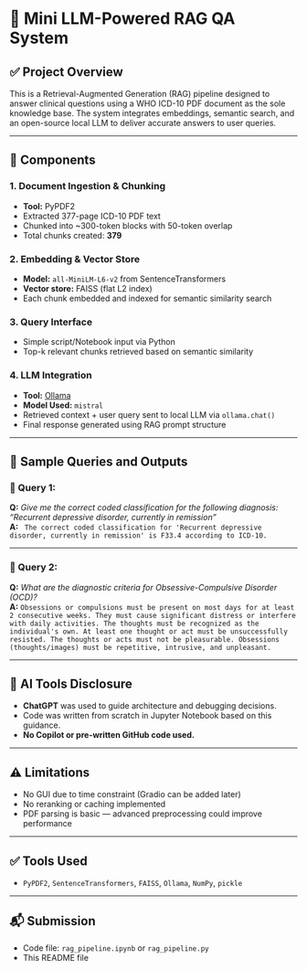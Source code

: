 # 🧠 Mini LLM-Powered RAG QA System

## ✅ Project Overview
This is a Retrieval-Augmented Generation (RAG) pipeline designed to answer clinical questions using a WHO ICD-10 PDF document as the sole knowledge base. The system integrates embeddings, semantic search, and an open-source local LLM to deliver accurate answers to user queries.

---

## 🧩 Components

### 1. Document Ingestion & Chunking
- **Tool:** PyPDF2
- Extracted 377-page ICD-10 PDF text
- Chunked into ~300-token blocks with 50-token overlap
- Total chunks created: **379**

### 2. Embedding & Vector Store
- **Model:** `all-MiniLM-L6-v2` from SentenceTransformers
- **Vector store:** FAISS (flat L2 index)
- Each chunk embedded and indexed for semantic similarity search

### 3. Query Interface
- Simple script/Notebook input via Python
- Top-k relevant chunks retrieved based on semantic similarity

### 4. LLM Integration
- **Tool:** [Ollama](https://ollama.com/)
- **Model Used:** `mistral`
- Retrieved context + user query sent to local LLM via `ollama.chat()`
- Final response generated using RAG prompt structure

---

## 🧪 Sample Queries and Outputs

### 🔹 Query 1:
**Q:** *Give me the correct coded classification for the following diagnosis: “Recurrent depressive disorder, currently in remission”*  
**A:** ``` The correct coded classification for 'Recurrent depressive disorder, currently in remission' is F33.4 according to ICD-10.```

---

### 🔹 Query 2:
**Q:** *What are the diagnostic criteria for Obsessive-Compulsive Disorder (OCD)?*  
**A:**  ``` Obsessions or compulsions must be present on most days for at least 2 consecutive weeks. They must cause significant distress or interfere with daily activities. The thoughts must be recognized as the individual's own. At least one thought or act must be unsuccessfully resisted. The thoughts or acts must not be pleasurable. Obsessions (thoughts/images) must be repetitive, intrusive, and unpleasant. ``` 



---

## 🤖 AI Tools Disclosure
- **ChatGPT** was used to guide architecture and debugging decisions.
- Code was written from scratch in Jupyter Notebook based on this guidance.
- **No Copilot or pre-written GitHub code used.**

---

## ⚠️ Limitations
- No GUI due to time constraint (Gradio can be added later)
- No reranking or caching implemented
- PDF parsing is basic — advanced preprocessing could improve performance

---

## ✅ Tools Used
- `PyPDF2`, `SentenceTransformers`, `FAISS`, `Ollama`, `NumPy`, `pickle`

---

## 📬 Submission
- Code file: `rag_pipeline.ipynb` or `rag_pipeline.py`
- This README file

